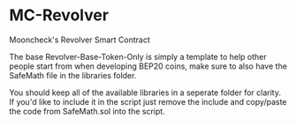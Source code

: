 # MC-Revolver
Mooncheck's Revolver Smart Contract

The base Revolver-Base-Token-Only is simply a template to help other people start from when developing BEP20 coins, make sure to also have the SafeMath file in the libraries folder.


You should keep all of the available libraries in a seperate folder for clarity. If you'd like to include it in the script just remove the include and copy/paste the code from SafeMath.sol into the script.
